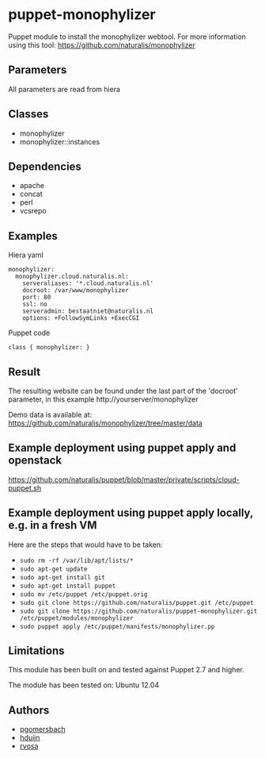 puppet-monophylizer
===================

Puppet module to install the monophylizer webtool.
For more information using this tool: https://github.com/naturalis/monophylizer

Parameters
-------------
All parameters are read from hiera

Classes
-------------
- monophylizer
- monophylizer::instances

Dependencies
-------------
- apache
- concat
- perl
- vcsrepo

Examples
-------------
Hiera yaml
```
monophylizer:
  monophylizer.cloud.naturalis.nl:
    serveraliases: '*.cloud.naturalis.nl'
    docroot: /var/www/monophylizer
    port: 80
    ssl: no
    serveradmin: bestaatniet@naturalis.nl
    options: +FollowSymLinks +ExecCGI
```
Puppet code
```
class { monophylizer: }
```
Result
-------------
The resulting website can be found under the last part of the 'docroot' parameter, in this example http://yourserver/monophylizer

Demo data is available at: https://github.com/naturalis/monophylizer/tree/master/data

Example deployment using puppet apply and openstack
-------------
https://github.com/naturalis/puppet/blob/master/private/scripts/cloud-puppet.sh

Example deployment using puppet apply locally, e.g. in a fresh VM
-----------------------------------------------------------------

Here are the steps that would have to be taken:
- `sudo rm -rf /var/lib/apt/lists/*`
- `sudo apt-get update`
- `sudo apt-get install git`
- `sudo apt-get install puppet`
- `sudo mv /etc/puppet /etc/puppet.orig`
- `sudo git clone https://github.com/naturalis/puppet.git /etc/puppet`
- `sudo git clone https://github.com/naturalis/puppet-monophylizer.git /etc/puppet/modules/monophylizer`
- `sudo puppet apply /etc/puppet/manifests/monophylizer.pp`

Limitations
-------------
This module has been built on and tested against Puppet 2.7 and higher.

The module has been tested on:
Ubuntu 12.04

Authors
-------------
- [pgomersbach](https://github.com/pgomersbach)
- [hduijn](https://github.com/hduijn)
- [rvosa](https://github.com/rvosa)
